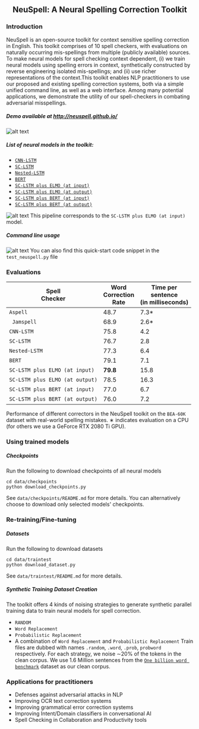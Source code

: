 <h2 align="center">
<p>NeuSpell: A Neural Spelling Correction Toolkit
</h3>

### Introduction
NeuSpell is an open-source toolkit for context sensitive spelling correction in English. This toolkit comprises of 10 spell checkers, with evaluations on naturally occurring mis-spellings from multiple (publicly available) sources. To make neural models for spell checking context dependent, (i) we train neural models using spelling errors in context, synthetically constructed by reverse engineering isolated mis-spellings; and  (ii) use richer representations of the context.This toolkit enables NLP practitioners to use our proposed and existing spelling correction systems, both via a simple unified command line,  as well as a web interface. Among many potential applications, we demonstrate the utility of our spell-checkers in combating adversarial misspellings.

##### Demo available at <http://neuspell.github.io/>
![alt text](https://github.com/neuspell/neuspell/blob/master/images/ui.png?raw=true)

##### List of neural models in the toolkit:

- [```CNN-LSTM```](https://drive.google.com/file/d/14XiDY4BJ144fVGE2cfWfwyjnMwBcwhNa/view?usp=sharing)
- [```SC-LSTM```](https://drive.google.com/file/d/1OvbkdBXawnefQF1d-tUrd9lxiAH1ULtr/view?usp=sharing)
- [```Nested-LSTM```](https://drive.google.com/file/d/19ZhWvBaZqrsP5cGqBJdFPtufdyBqQprI/view?usp=sharing)
- [```BERT```](https://huggingface.co/transformers/bertology.html)
- [```SC-LSTM plus ELMO (at input)```](https://drive.google.com/file/d/1mjLFuQ0vWOOpPqTVkFZ_MSHiuVUmgHSK/view?usp=sharing)
- [```SC-LSTM plus ELMO (at output)```](https://drive.google.com/file/d/1P8vX9ByOBQpN9oeho_iOJmFJByv1ifI5/view?usp=sharing)
- [```SC-LSTM plus BERT (at input)```](https://huggingface.co/transformers/bertology.html)
- [```SC-LSTM plus BERT (at output)```](https://huggingface.co/transformers/bertology.html)

![alt text](https://github.com/neuspell/neuspell/blob/master/images/pipeline.jpeg?raw=true)
This pipeline corresponds to the ```SC-LSTM plus ELMO (at input)``` model.

##### Command line usage
![alt text](https://github.com/neuspell/neuspell/blob/master/images/cmd.png?raw=true)
You can also find this quick-start code snippet in the ```test_neuspell.py``` file

### Evaluations
| Spell<br>Checker    | Word<br>Correction <br>Rate | Time per<br>sentence <br>(in milliseconds) |
|----------|----------------------|--------------------------------------|
| ```Aspell``` | 48.7 | 7.3* |
|``` Jamspell``` | 68.9 | 2.6* |
|```CNN-LSTM``` |75.8 |  4.2|
|```SC-LSTM``` | 76.7| 2.8 |
|```Nested-LSTM``` |77.3 | 6.4|
|```BERT``` | 79.1| 7.1|
|```SC-LSTM plus ELMO (at input)``` |<b> 79.8</b>|15.8 |
|```SC-LSTM plus ELMO (at output)``` | 78.5| 16.3|
|```SC-LSTM plus BERT (at input)``` | 77.0| 6.7|
|```SC-LSTM plus BERT (at output)``` | 76.0| 7.2|

Performance of different correctors in the NeuSpell  toolkit  on  the  ```BEA-60K```  dataset  with  real-world  spelling  mistakes. 
∗ indicates  evaluation  on  a CPU (for others we use a GeForce RTX 2080 Ti GPU).


### Using trained models

##### Checkpoints
Run the following to download checkpoints of all neural models
```
cd data/checkpoints
python download_checkpoints.py 
```
See ```data/checkpoints/README.md``` for more details. You can alternatively choose to download only selected models' checkpoints.


### Re-training/Fine-tuning

##### Datasets
Run the following to download datasets
```
cd data/traintest
python download_dataset.py 
```
See ```data/traintest/README.md``` for more details.

##### Synthetic Training Dataset Creation
The toolkit offers 4 kinds of noising strategies to generate synthetic parallel training data to train neural models for spell correction. 
- ```RANDOM```
- ```Word Replacement```
- ```Probabilistic Replacement```
- A combination of ```Word Replacement``` and ```Probabilistic Replacement```
Train files are dubbed with names ```.random```, ```.word```, ```.prob```, ```probword``` respectively. For each strategy, we noise ∼20% of the tokens in the clean corpus. We use 1.6 Million sentences from the [```One billion word benchmark```](https://arxiv.org/abs/1312.3005) dataset as our clean corpus.

### Applications for practitioners
- Defenses against adversarial attacks in NLP
- Improving OCR text correction systems
- Improving grammatical error correction systems
- Improving Intent/Domain classifiers in conversational  AI
- Spell Checking in Collaboration and Productivity tools